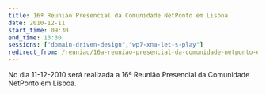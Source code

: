 ```yaml
---
title: 16ª Reunião Presencial da Comunidade NetPonto em Lisboa
date: 2010-12-11
start_time: 09:30
end_time: 13:30
sessions: ["domain-driven-design","wp7-xna-let-s-play"]
redirect_from: /reuniao/16a-reuniao-presencial-da-comunidade-netponto-em-lisboa/
---
```

No dia 11-12-2010 será realizada a 16ª Reunião Presencial da Comunidade NetPonto em Lisboa.